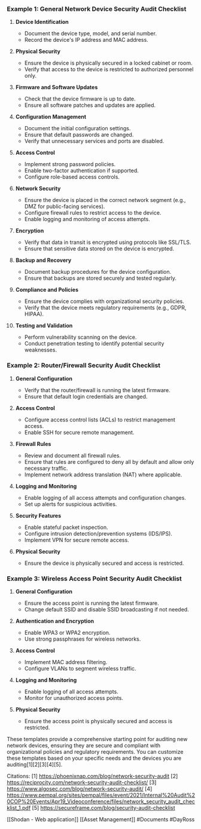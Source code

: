 ### Example 1: General Network Device Security Audit Checklist

1. **Device Identification**
   - Document the device type, model, and serial number.
   - Record the device's IP address and MAC address.

2. **Physical Security**
   - Ensure the device is physically secured in a locked cabinet or room.
   - Verify that access to the device is restricted to authorized personnel only.

3. **Firmware and Software Updates**
   - Check that the device firmware is up to date.
   - Ensure all software patches and updates are applied.

4. **Configuration Management**
   - Document the initial configuration settings.
   - Ensure that default passwords are changed.
   - Verify that unnecessary services and ports are disabled.

5. **Access Control**
   - Implement strong password policies.
   - Enable two-factor authentication if supported.
   - Configure role-based access controls.

6. **Network Security**
   - Ensure the device is placed in the correct network segment (e.g., DMZ for public-facing services).
   - Configure firewall rules to restrict access to the device.
   - Enable logging and monitoring of access attempts.

7. **Encryption**
   - Verify that data in transit is encrypted using protocols like SSL/TLS.
   - Ensure that sensitive data stored on the device is encrypted.

8. **Backup and Recovery**
   - Document backup procedures for the device configuration.
   - Ensure that backups are stored securely and tested regularly.

9. **Compliance and Policies**
   - Ensure the device complies with organizational security policies.
   - Verify that the device meets regulatory requirements (e.g., GDPR, HIPAA).

10. **Testing and Validation**
    - Perform vulnerability scanning on the device.
    - Conduct penetration testing to identify potential security weaknesses.

### Example 2: Router/Firewall Security Audit Checklist

1. **General Configuration**
   - Verify that the router/firewall is running the latest firmware.
   - Ensure that default login credentials are changed.

2. **Access Control**
   - Configure access control lists (ACLs) to restrict management access.
   - Enable SSH for secure remote management.

3. **Firewall Rules**
   - Review and document all firewall rules.
   - Ensure that rules are configured to deny all by default and allow only necessary traffic.
   - Implement network address translation (NAT) where applicable.

4. **Logging and Monitoring**
   - Enable logging of all access attempts and configuration changes.
   - Set up alerts for suspicious activities.

5. **Security Features**
   - Enable stateful packet inspection.
   - Configure intrusion detection/prevention systems (IDS/IPS).
   - Implement VPN for secure remote access.

6. **Physical Security**
   - Ensure the device is physically secured and access is restricted.

### Example 3: Wireless Access Point Security Audit Checklist

1. **General Configuration**
   - Ensure the access point is running the latest firmware.
   - Change default SSID and disable SSID broadcasting if not needed.

2. **Authentication and Encryption**
   - Enable WPA3 or WPA2 encryption.
   - Use strong passphrases for wireless networks.

3. **Access Control**
   - Implement MAC address filtering.
   - Configure VLANs to segment wireless traffic.

4. **Logging and Monitoring**
   - Enable logging of all access attempts.
   - Monitor for unauthorized access points.

5. **Physical Security**
   - Ensure the access point is physically secured and access is restricted.

These templates provide a comprehensive starting point for auditing new network devices, ensuring they are secure and compliant with organizational policies and regulatory requirements. You can customize these templates based on your specific needs and the devices you are auditing[1][2][3][4][5].

Citations:
[1] https://phoenixnap.com/blog/network-security-audit
[2] https://reciprocity.com/network-security-audit-checklist/
[3] https://www.algosec.com/blog/network-security-audit/
[4] https://www.pempal.org/sites/pempal/files/event/2021/Internal%20Audit%20COP%20Events/Apr19_Videoconference/files/network_security_audit_checklist_1.pdf
[5] https://secureframe.com/blog/security-audit-checklist

[[Shodan - Web application]]
[[Asset Management]]
#Documents #DayRoss 